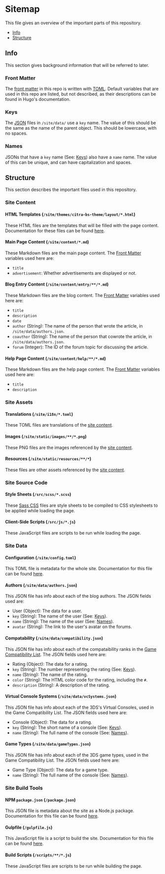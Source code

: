 # Sitemap
This file gives an overview of the important parts of this repository.
- [Info](#info)
- [Structure](#structure)

## Info
This section gives background information that will be referred to later.

### Front Matter
The [front matter](https://gohugo.io/content/front-matter/) in this repo is written with [TOML](https://github.com/toml-lang/toml). Default variables that are used in this repo are listed, but not described, as their descriptions can be found in Hugo's documentation.

### Keys
The [JSON](http://www.json.org/) files in `/site/data/` use a `key` name. The value of this should be the same as the name of the parent object. This should be lowercase, with no spaces.

### Names
JSONs that have a `key` name (See: [Keys](#keys)) also have a `name` name. The value of this can be unique, and can have capitalization and spaces.

## Structure
This section describes the important files used in this repository.

### Site Content

#### HTML Templates (`/site/themes/citra-bs-theme/layout/*.html`)
These HTML files are the templates that will be filled with the page content. Documentation for these files can be found [here](https://gohugo.io/templates/list).

#### Main Page Content (`/site/content/*.md`)
These Markdown files are the main page content. The [Front Matter](#front-matter) variables used here are:
- `title`
- `advertisement`: Whether advertisements are displayed or not.

#### Blog Entry Content (`/site/content/entry/**/*.md`)
These Markdown files are the blog content. The [Front Matter](#front-matter) variables used here are:
- `title`
- `description`
- `date`
- `author` (String): The name of the person that wrote the article, in `/site/data/authors.json`.
- `coauthor` (String): The name of the person that cowrote the article, in `/site/data/authors.json`.
- `forum` (Integer): The ID of the forum topic for discussing the article.

#### Help Page Content (`/site/content/help/**/*.md`)
These Markdown files are the help page content. The [Front Matter](#front-matter) variables used here are:
- `title`
- `description`

### Site Assets

#### Translations (`/site/i18n/*.toml`)
These TOML files are translations of the [site content](#site-content).

#### Images (`/site/static/images/**/*.png`)
These PNG files are the images referenced by the [site content](#site-content).

#### Resources (`/site/static/resources/**/*`)
These files are other assets referenced by the [site content](#site-content).

### Site Source Code

#### Style Sheets (`/src/scss/*.scss`)
These [Sass CSS](https://sass-lang.com/) files are style sheets to be compiled to CSS stylesheets to be applied while loading the page.

#### Client-Side Scripts (`/src/js/*.js`)
These JavaScript files are scripts to be run while loading the page.

### Site Data

#### Configuration (`/site/config.toml`)
This TOML file is metadata for the whole site. Documentation for this file can be found [here](https://gohugo.io/overview/configuration/).

#### Authors (`/site/data/authors.json`)
This JSON file has info about each of the blog authors. The JSON fields used are:
- User (Object): The data for a user.
 - `key` (String): The name of the user (See: [Keys](#keys)).
 - `name` (String): The name of the user (See: [Names](#names)).
 - `avatar` (String): The link to the user's avatar on the forums.

#### Compatability (`/site/data/compatibility.json`)
This JSON file has info about each of the compataibility ranks in the [Game Compatibility List](https://citra-emu.org/game/). The JSON fields used here are:
- Rating (Object): The data for a rating.
 - `key` (String): The number representing the rating (See: [Keys](#keys)).
 - `name` (String): The name of the rating.
 - `color` (String): The HTML color code for the rating, including the `#`.
 - `description` (String): A description of the rating.

#### Virtual Console Systems (`/site/data/vcSystems.json`)
This JSON file has info about each of the 3DS's Virtual Consoles, used in the Game Compatibility List. The JSON fields used here are:
- Console (Object): The data for a rating.
 - `key` (String): The short name of a console (See: [Keys](#keys)).
 - `name` (String): The full name of the console (See: [Names](#names)).

#### Game Types (`/site/data/gameTypes.json`)
This JSON file has info about each of the 3DS game types, used in the Game Compatibility List. The JSON fields used here are:
 - Game Type (Object): The data for a game type.
 - `name` (String): The full name of the console (See: [Names](#names)).

### Site Build Tools

#### NPM `package.json` (`/package.json`)
This JSON file is metadata about the site as a Node.js package. Documentation for this file can be found [here](https://docs.npmjs.com/files/package.json).

#### Gulpfile (`/gulpfile.js`)
This JavaScript file is a script to build the site. Documentation for this file can be found [here](https://gulpjs.com/docs/en/getting-started/javascript-and-gulpfiles).

#### Build Scripts (`/scripts/**/*.js`)
These JavaScript files are scripts to be run while building the page.